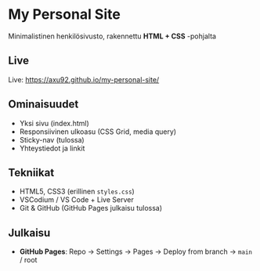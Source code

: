 # My Personal Site

Minimalistinen henkilö­sivusto, rakennettu **HTML + CSS** -pohjalta

## Live
Live: https://axu92.github.io/my-personal-site/


## Ominaisuudet
- Yksi sivu (index.html)
- Responsiivinen ulkoasu (CSS Grid, media query)
- Sticky-nav (tulossa)
- Yhteystiedot ja linkit

## Tekniikat
- HTML5, CSS3 (erillinen `styles.css`)
- VSCodium / VS Code + Live Server
- Git & GitHub (GitHub Pages julkaisu tulossa)


## Julkaisu
- **GitHub Pages**: Repo → Settings → Pages → Deploy from branch → `main` / root  
